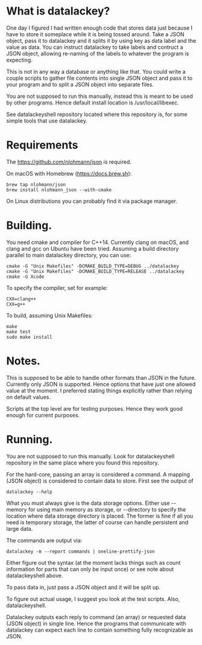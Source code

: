 # What is datalackey?

One day I figured I had written enough code that stores data just because
I have to store it someplace while it is being tossed around. Take a JSON
object, pass it to datalackey and it splits it by using key as data label
and the value as data. You can instruct datalackey to take labels and
contruct a JSON object, allowing re-naming of the labels to whatever the
program is expecting.

This is not in any way a database or anything like that. You could write
a couple scripts to gather file contents into single JSON object and pass
it to your program and to split a JSON object into separate files.

You are not supposed to run this manually, instead this is meant to be used
by other programs. Hence default install location is /usr/local/libexec.

See datalackeyshell repository located where this repository is, for some
simple tools that use datalackey.

# Requirements

The https://github.com/nlohmann/json is required.

On macOS with Homebrew (https://docs.brew.sh):

    brew tap nlohmann/json
    brew install nlohmann_json --with-cmake

On Linux distributions you can probably find it via package manager.

# Building.

You need cmake and compiler for C++14. Currently clang on macOS, and clang
and gcc on Ubuntu have been tried. Assuming a build directory parallel to
main datalackey directory, you can use:

    cmake -G "Unix Makefiles" -DCMAKE_BUILD_TYPE=DEBUG ../datalackey
    cmake -G "Unix Makefiles" -DCMAKE_BUILD_TYPE=RELEASE ../datalackey
    cmake -G Xcode

To specify the compiler, set for example:

    CXX=clang++
    CXX=g++

To build, assuming Unix Makefiles:

    make
    make test
    sudo make install


# Notes.

This is supposed to be able to handle other formats than JSON in the
future. Currently only JSON is supported. Hence options that have just one
allowed value at the moment. I preferred stating things explicitly rather
than relying on default values.

Scripts at the top level are for testing purposes. Hence they work good
enough for current purposes.

# Running.

You are not supposed to run this manually. Look for datalackeyshell
repository in the same place where you found this repository.

For the hard-core, passing an array is considered a command. A mapping
(JSON object) is considered to contain data to store. First see the output of

    datalackey --help

What you must always give is the data storage options. Either use --memory
for using main memory as storage, or --directory to specify the location
where data storage directory is placed. The former is fine if all you need
is temporary storage, the latter of course can handle persistent and large
data.

The commands are output via:

    datalackey -m --report commands | oneline-prettify-json

Either figure out the syntax (at the moment lacks things such as count
information for parts that can only be input once) or see note about
datalackeyshell above.

To pass data in, just pass a JSON object and it will be split up.

To figure out actual usage, I suggest you look at the test scripts. Also,
datalackeyshell.

Datalackey outputs each reply to command (an array) or requested data
(JSON object) in single line. Hence the programs that communicate with
datalackey can expect each line to contain something fully recognizable as
JSON.
